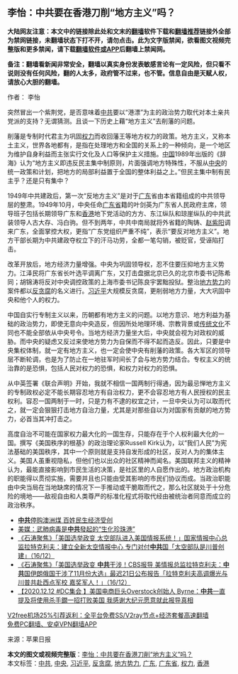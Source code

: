  <h2>李怡：中共要在香港刀削“地方主义”吗？</h2> <p class="notice"><b>大陆网友注意：本文中的链接除此处和文末的<a href="https://github.com/bannedbook/fanqiang" >翻墙</a>软件下载和<a href="https://github.com/killgcd/justmysocks/blob/master/README.md">翻墙推荐</a>链接外全部为禁网链接，未翻墙状态下打不开，请勿点击。此为文字版禁闻，欲看图文视频完整版和更多禁闻，请下载<a href="https://github.com/bannedbook/fanqiang">翻墙软件或APP</a>后翻墙上禁闻网。</p><p>备注：翻墙看新闻非常安全，翻墙以真实身份发表敏感言论有一定风险，但只看不说则没有任何风险，翻的人太多，政府管不过来，也不管。信息自由是天赋人权，请放心大胆的翻墙。</b></p>  <div class="entry"> <p>作者： 李怡</p> <p id="conimg">突然冒出一个紫荆党，是否意味着<a href="https://www.bannedbook.org/bnews/tag/%e4%b8%ad%e5%85%b1/" class="st_tag internal_tag" rel="tag" title="标签 中共 下的日志">中共</a>要以“港漂”为主的政治势力取代对本土亲共党派的支持？无谓猜测。且谈一下历史上藉“地方主义”去削藩的问题。</p>  <p>削藩是专制时代君主为巩固<a href="https://www.bannedbook.org/bnews/tag/%E6%9D%83%E5%8A%9B/" class="st_tag internal_tag" rel="tag" title="标签 权力 下的日志">权力</a>而收回藩王等地方权力的政策。地方主义，又称本土主义，世界各地都有，是指在处理地方和全国的关系上的一种倾向，是一个地区为维护自身利益而主张实行文化及人口等保护主义措施。<span class='wp_keywordlink_affiliate'><a href="https://www.bannedbook.org/" title="中国" target="_blank">中国</a></span>1989年出版的《辞海》认为“地方主义即违反民主集中制原则，片面强调地方特殊性，不服从<a href="https://www.bannedbook.org/bnews/tag/%E4%B8%AD%E5%A4%AE/" class="st_tag internal_tag" rel="tag" title="标签 中央 下的日志">中央</a>的统一政策和计划，把地方的局部利益置于全国的整体利益之上。”但民主集中制有民主乎？还是只有集中？</p> <p>1949年中共建政后，第一次“反地方主义”是对于<a href="https://www.bannedbook.org/bnews/tag/%e5%b9%bf%e4%b8%9c/" class="st_tag internal_tag" rel="tag" title="标签 广东 下的日志">广东</a>省由本省籍组成的中共领导层的整肃。1949年10月，中央任命<a href="https://www.bannedbook.org/bnews/tag/%e5%b9%bf%e4%b8%9c%e7%9c%81/" class="st_tag internal_tag" rel="tag" title="标签 广东省 下的日志">广东省</a>籍的叶剑英为广东省人民政府主席，领导班子包括长期领导广东和<a href="https://www.bannedbook.org/bnews/tag/%e9%a6%99%e6%b8%af/" class="st_tag internal_tag" rel="tag" title="标签 香港 下的日志">香港</a>地下党活动的方方、东江纵队和琼崖纵队的中共武装领导人古大存、冯白驹。但不到两年，中共中南局就将外省籍的陶铸、<span class='wp_keywordlink'><a href="https://www.bannedbook.org/forum2/topic93.html" title="《改革历程-赵紫阳回忆录》" target="_blank">赵紫阳</a></span>调来广东，全面掌控大权，更指“广东党组织严重不纯”，表示“要反对地方主义”。地方干部长期为中共建政夺权立下的汗马功劳，全都一笔勾销，被贬官，受诬陷打击。</p>  <p>改革开放后，地方经济力量增强。中央为巩固领导权，忍不住要压抑地方主义势力。江泽民将广东省长叶选平调离广东，又打击盘据北京已久的北京市委书记陈希同；胡锦涛将反对中央调控政策的上海市委书记陈良宇罢黜投狱。整治<a href="https://www.bannedbook.org/bnews/tag/%E5%9C%B0%E6%96%B9%E5%8A%BF%E5%8A%9B/" class="st_tag internal_tag" rel="tag" title="标签 地方势力 下的日志">地方势力</a>的案件都以<a href="https://www.bannedbook.org/bnews/tag/%E5%8F%8D%E8%B4%AA%E8%85%90/" class="st_tag internal_tag" rel="tag" title="标签 反贪腐 下的日志">反贪腐</a>的名义进行。<a href="https://www.bannedbook.org/bnews/tag/%e4%b9%a0%e8%bf%91%e5%b9%b3/" class="st_tag internal_tag" rel="tag" title="标签 习近平 下的日志">习近平</a>大规模反贪腐，更削弱地方力量，大大巩固中央和他个人的权力。</p> <p>中国自实行专制主义以来，历朝都有地方主义的问题。以地方意识、地方利益为基础的政治势力，即使无意向中央造反，但因所处地理环境、宗教背景或<span class='wp_keywordlink_affiliate'><a href="https://www.bannedbook.org/bnews/tculture/" title="传统文化" target="_blank">传统文化</a></span>不同也不能全部依从中央号令。当地方经济力量坐大后，中央就会视为对政权的威胁。而中央的疑虑又反过来使地方势力为自保而不得不起而造反。因此，只要是中央集权体制，就一定有地方主义，也一定会使中央有削藩的政策。各大军区的领导层不断轮调，也是为了防止在一地驻军时间长了会与地方势力结合。专权主义的统治靠的是恐惧，包括人民对权力的恐惧，和权力对权力的恐惧。</p>  <p>从中英签署《联合声明》开始，我就不相信一国两制行得通，因为最忌惮地方主义的专制政权必定不能长期容忍地方有自治权力，更不会容忍地方有人民授权的民主权利。容忍一国两制于一时，只是力有不逮的权宜之计，一旦中央认为可以取而代之，就一定会狠狠打击地方自治力量，尤其是对那些自以为对国家有贡献的地方势力，必首当其冲打击之。</p> <p>高度自治不可能在国家权力最大化的一国生存，只能存在于个人权利最大化的一国。撰写《美国秩序的根基》的政治理论家Russell Kirk认为，以“我们人民”为宪法基础的美国秩序，其中一个原则就是支持自发形成的社区，反对人为的集体主义。美国人虽重视隐私，但他们也以出众的社区精神而闻名。美国联邦主义的精神认为，最能直接影响到市民生活的决策，是社区里的人自愿作出的。地方政治机构的职能得以贯彻实施，需要并且也只能由受其影响的市民们协议而成。当政治职能由中央当局在当地缺席的情况下一手推动或干脆取而代之，那么社区就处于十分危险的境地——敌视自由和人类尊严的标准化程式将取代经由被统治者同意而成立的政治秩序。</p>  <ul class='op-related-articles' title='相关阅读'> <li><a href='https://www.bannedbook.org/bnews/bannedvideo/20201217/1449562.html' target='_blank'><b>中共</b>停购澳洲煤 百姓民生经济受创</a></li> <li><a href='https://www.bannedbook.org/bnews/comments/20201217/1449541.html' target='_blank'>美媒：武肺病毒是<b>中共</b>發起的“生化珍珠港”</a></li> <li><a href='https://www.bannedbook.org/bnews/bannedvideo/20201217/1449536.html' target='_blank'>《石涛聚焦》「美国选举政变 太空部队进入美国情报系统！」国家情报中心总监拉特克利夫：建立全新太空情报中心 专门对付<b>中共</b>国「太空部队是川普创建」（16/12）</a></li> <li><a href='https://www.bannedbook.org/bnews/bannedvideo/20201217/1449535.html' target='_blank'>《石涛聚焦》「美国选举政变 <b>中共</b>干涉！CBS报导 美情报总监拉特克利夫：<b>中共</b>国伊朗俄国干涉了11月份大选」最迟21日公布报告「拉特克利夫高调爆光与川普共赴西点军校 嘉奖军人！」（16/12）</a></li> <li><a href='https://www.bannedbook.org/bnews/bannedvideo/20201217/1449529.html' target='_blank'>【2020.12.12 #DC集会 】美国电商巨头Overstock创始人 Byrne：<b>中共</b>一直提及将使用杀手鐗一招打败美国 我感谢大纪元愿意就此报导真相</a></li> </ul> <p class="texttj"> <a href="https://www.bannedbook.org/forum23/topic22702.html" target="_blank">V2free机场25%引荐返利：全平台免费SS/V2ray节点+经济套餐高速翻墙</a><br/> <a href="https://github.com/bannedbook/fanqiang/wiki/%E7%A6%81%E9%97%BB%E7%BD%91%E5%AE%89%E5%8D%93%E7%BF%BB%E5%A2%99%E6%96%B0%E9%97%BBAPP" target="_blank">免费PC翻墙、安卓VPN翻墙APP</a></p><p> 来源：苹果日报 </p><a name='sharetosocial'></a>       <div><b>本文的图文或视频完整版</b>：<a href='https://www.bannedbook.org/bnews/comments/20201217/1449585.html'>李怡：中共要在香港刀削“地方主义”吗？</a></div>  </div><!--END ENTRY--> <div class="postfooter"> <div>本文标签：<a href="https://www.bannedbook.org/bnews/tag/%e4%b8%ad%e5%85%b1/" rel="tag">中共</a>, <a href="https://www.bannedbook.org/bnews/tag/%E4%B8%AD%E5%A4%AE/" rel="tag">中央</a>, <a href="https://www.bannedbook.org/bnews/tag/%e4%b9%a0%e8%bf%91%e5%b9%b3/" rel="tag">习近平</a>, <a href="https://www.bannedbook.org/bnews/tag/%E5%8F%8D%E8%B4%AA%E8%85%90/" rel="tag">反贪腐</a>, <a href="https://www.bannedbook.org/bnews/tag/%E5%9C%B0%E6%96%B9%E5%8A%BF%E5%8A%9B/" rel="tag">地方势力</a>, <a href="https://www.bannedbook.org/bnews/tag/%e5%b9%bf%e4%b8%9c/" rel="tag">广东</a>, <a href="https://www.bannedbook.org/bnews/tag/%e5%b9%bf%e4%b8%9c%e7%9c%81/" rel="tag">广东省</a>, <a href="https://www.bannedbook.org/bnews/tag/%E6%9D%83%E5%8A%9B/" rel="tag">权力</a>, <a href="https://www.bannedbook.org/bnews/tag/%e9%a6%99%e6%b8%af/" rel="tag">香港</a></div>  </div><!--END POSTFOOTER--> 